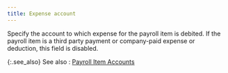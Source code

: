 ```yaml
---
title: Expense account
---
```



Specify the account to which expense for the payroll item is debited.  If the payroll item is a third party payment or company-paid expense or  deduction, this field is disabled.


{:.see_also}
See also
: [Payroll  Item Accounts](JavaScript:RelatedTopics1.Click())<!--Metadata type="DesignerControl" startspan
<object CLASSID="clsid:ADB880A6-D8FF-11CF-9377-00AA003B7A11"
	ID=RelatedTopics1
	TYPE="application/x-oleobject">
</object>-->

<object classid="clsid:ADB880A6-D8FF-11CF-9377-00AA003B7A11" id="RelatedTopics1" type="application/x-oleobject"> 
 <param name="Command" value="Related Topics">
<param name="Window" value="second">
<param name="Item1" value="Payroll Item Accounts;{{site.prl_chm}}/misc/payroll_item_accounts.html">
</object><!--Metadata type="DesignerControl" endspan-->

